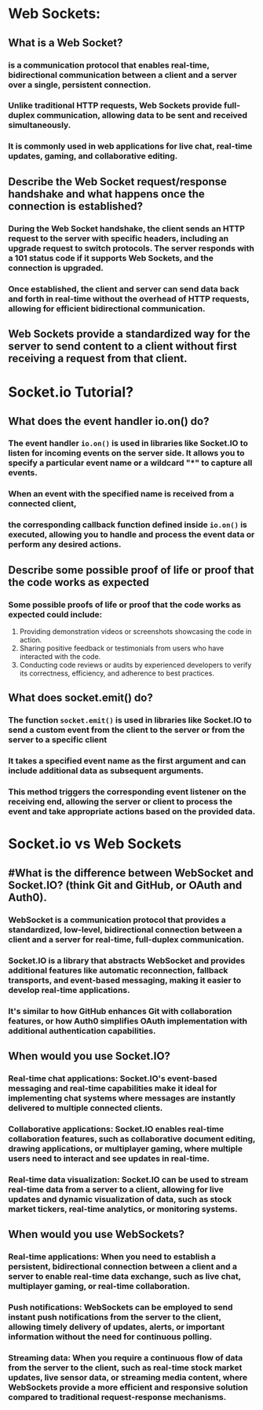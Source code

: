 # Web Sockets:
## What is a Web Socket?
### is a communication protocol that enables real-time, bidirectional communication between a client and a server over a single, persistent connection.
### Unlike traditional HTTP requests, Web Sockets provide full-duplex communication, allowing data to be sent and received simultaneously.
### It is commonly used in web applications for live chat, real-time updates, gaming, and collaborative editing.

## Describe the Web Socket request/response handshake and what happens once the connection is established?
### During the Web Socket handshake, the client sends an HTTP request to the server with specific headers, including an upgrade request to switch protocols. The server responds with a 101 status code if it supports Web Sockets, and the connection is upgraded.
### Once established, the client and server can send data back and forth in real-time without the overhead of HTTP requests, allowing for efficient bidirectional communication.

## Web Sockets provide a standardized way for the server to send content to a client without first receiving a request from that client.

# Socket.io Tutorial?
## What does the event handler io.on() do?
### The event handler `io.on()` is used in libraries like Socket.IO to listen for incoming events on the server side. It allows you to specify a particular event name or a wildcard "*" to capture all events. 
### When an event with the specified name is received from a connected client,
### the corresponding callback function defined inside `io.on()` is executed, allowing you to handle and process the event data or perform any desired actions.

## Describe some possible proof of life or proof that the code works as expected

### Some possible proofs of life or proof that the code works as expected could include:
1. Providing demonstration videos or screenshots showcasing the code in action.
2. Sharing positive feedback or testimonials from users who have interacted with the code.
3. Conducting code reviews or audits by experienced developers to verify its correctness, efficiency, and adherence to best practices.

## What does socket.emit() do?
### The function `socket.emit()` is used in libraries like Socket.IO to send a custom event from the client to the server or from the server to a specific client
###  It takes a specified event name as the first argument and can include additional data as subsequent arguments.
### This method triggers the corresponding event listener on the receiving end, allowing the server or client to process the event and take appropriate actions based on the provided data.

# Socket.io vs Web Sockets
## #What is the difference between WebSocket and Socket.IO? (think Git and GitHub, or OAuth and Auth0).
### WebSocket is a communication protocol that provides a standardized, low-level, bidirectional connection between a client and a server for real-time, full-duplex communication. 
### Socket.IO is a library that abstracts WebSocket and provides additional features like automatic reconnection, fallback transports, and event-based messaging, making it easier to develop real-time applications. 
### It's similar to how GitHub enhances Git with collaboration features, or how Auth0 simplifies OAuth implementation with additional authentication capabilities.

## When would you use Socket.IO?

### Real-time chat applications: Socket.IO's event-based messaging and real-time capabilities make it ideal for implementing chat systems where messages are instantly delivered to multiple connected clients.

### Collaborative applications: Socket.IO enables real-time collaboration features, such as collaborative document editing, drawing applications, or multiplayer gaming, where multiple users need to interact and see updates in real-time.

### Real-time data visualization: Socket.IO can be used to stream real-time data from a server to a client, allowing for live updates and dynamic visualization of data, such as stock market tickers, real-time analytics, or monitoring systems.

## When would you use WebSockets?

### Real-time applications: When you need to establish a persistent, bidirectional connection between a client and a server to enable real-time data exchange, such as live chat, multiplayer gaming, or real-time collaboration.

### Push notifications: WebSockets can be employed to send instant push notifications from the server to the client, allowing timely delivery of updates, alerts, or important information without the need for continuous polling.

### Streaming data: When you require a continuous flow of data from the server to the client, such as real-time stock market updates, live sensor data, or streaming media content, where WebSockets provide a more efficient and responsive solution compared to traditional request-response mechanisms.
